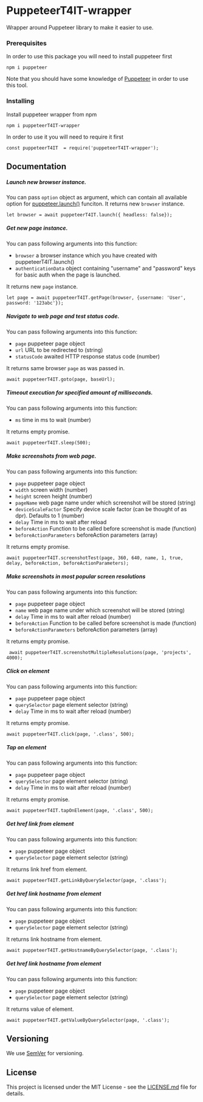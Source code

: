 # PuppeteerT4IT-wrapper

Wrapper around Puppeteer library to make it easier to use.

### Prerequisites

In order to use this package you will need to install puppeteer first

```
npm i puppeteer
```

Note that you should have some knowledge of [Puppeteer](https://pptr.dev/) in order to use this tool.

### Installing

Install puppeteer wrapper from npm

```
npm i puppeteerT4IT-wrapper
```

In order to use it you will need to require it first

```
const puppeteerT4IT  = require('puppeteerT4IT-wrapper');
```
## Documentation

##### Launch new browser instance.
You can pass `` option `` object as argument, which can contain all available option for [puppeteer.launch()](https://pptr.dev/#?product=Puppeteer&version=v1.11.0&show=api-puppeteerlaunchoptions) funciton. It returns new `` browser `` instance.

```
let browser = await puppeteerT4IT.launch({ headless: false});
```

##### Get new page instance.
You can pass following arguments into this function:
* `` browser `` a browser instance which you have created with puppeteerT4IT.launch()
* `` authenticationData `` object containing "username" and "password" keys for basic auth when the page is launched. 

It returns new `` page `` instance.

```
let page = await puppeteerT4IT.getPage(browser, {username: 'User', password: '123abc'});
```

##### Navigate to web page and test status code.
You can pass following arguments into this function:
* `` page `` puppeteer page object
* `` url `` URL to be redirected to (string)
* `` statusCode `` awaited HTTP response status code (number)

It returns same browser `` page `` as was passed in.

```
await puppeteerT4IT.goto(page, baseUrl);
```

##### Timeout execution for specified amount of milliseconds.
You can pass following arguments into this function:
* `` ms `` time in ms to wait (number)

It returns empty promise.

```
await puppeteerT4IT.sleep(500);
```

##### Make screenshots from web page.
You can pass following arguments into this function:
* `` page `` puppeteer page object 
* `` width `` screen width (number)
* `` height `` screen height (number)
* `` pageName `` web page name under which screenshot will be stored (string)
* `` deviceScaleFactor `` Specify device scale factor (can be thought of as dpr). Defaults to 1 (number)
* `` delay `` Time in ms to wait after reload
* `` beforeAction `` Function to be called before screenshot is made (function)
* `` beforeActionParameters `` beforeAction parameters (array)

It returns empty promise.

```
await puppeteerT4IT.screenshotTest(page, 360, 640, name, 1, true, delay, beforeAction, beforeActionParameters);
```

##### Make screenshots in most popular screen resolutions
You can pass following arguments into this function:
* `` page `` puppeteer page object 
* `` name `` web page name under which screenshot will be stored (string)
* `` delay `` Time in ms to wait after reload (number)
* `` beforeAction `` Function to be called before screenshot is made (function)
* `` beforeActionParameters `` beforeAction parameters (array)

It returns empty promise.

```
 await puppeteerT4IT.screenshotMultipleResolutions(page, 'projects', 4000);
```

##### Click on element
You can pass following arguments into this function:
* `` page `` puppeteer page object 
* `` querySelector `` page element selector (string)
* `` delay `` Time in ms to wait after reload (number)

It returns empty promise.

```
await puppeteerT4IT.click(page, '.class', 500);
```

##### Tap on element
You can pass following arguments into this function:
* `` page `` puppeteer page object 
* `` querySelector `` page element selector (string)
* `` delay `` Time in ms to wait after reload (number)

It returns empty promise.

```
await puppeteerT4IT.tapOnElement(page, '.class', 500);
```

##### Get href link from <a> element
You can pass following arguments into this function:
* `` page `` puppeteer page object 
* `` querySelector `` page element selector (string)

It returns link href from element.

```
await puppeteerT4IT.getLinkByQuerySelector(page, '.class');
```

##### Get href link hostname from <a> element
You can pass following arguments into this function:
* `` page `` puppeteer page object 
* `` querySelector `` page element selector (string)

It returns link hostname from element.

```
await puppeteerT4IT.getHostnameByQuerySelector(page, '.class');
```

##### Get href link hostname from <a> element
You can pass following arguments into this function:
* `` page `` puppeteer page object 
* `` querySelector `` page element selector (string)

It returns value of element.

```
await puppeteerT4IT.getValueByQuerySelector(page, '.class');
```

## Versioning

We use [SemVer](http://semver.org/) for versioning.

## License

This project is licensed under the MIT License - see the [LICENSE.md](LICENSE.md) file for details.